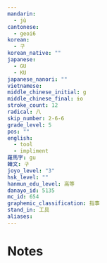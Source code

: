 ```yaml
---
mandarin:
  - jù
cantonese:
  - geoi6
korean:
  - 구
korean_native: ""
japanese:
  - GU
  - KU
japanese_nanori: ""
vietnamese:
middle_chinese_initial: g
middle_chinese_final: ɨo
stroke_count: 12
radical: 八
skip_number: 2-6-6
grade_level: 5
pos: ""
english:
  - tool
  - impliment
羅馬字: gu
韓文: 구
joyo_level: "3"
hsk_level: ""
hanmun_edu_level: 高等
danayo_id: 5135
mc_id: 654
graphemic_classification: 指事
stand_in: 工具
aliases:
---
```


# Notes
